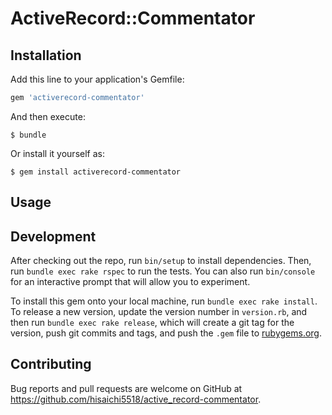 # ActiveRecord::Commentator

## Installation

Add this line to your application's Gemfile:

```ruby
gem 'activerecord-commentator'
```

And then execute:

    $ bundle

Or install it yourself as:

    $ gem install activerecord-commentator

## Usage

## Development

After checking out the repo, run `bin/setup` to install dependencies. Then, run `bundle exec rake rspec` to run the tests. You can also run `bin/console` for an interactive prompt that will allow you to experiment.

To install this gem onto your local machine, run `bundle exec rake install`. To release a new version, update the version number in `version.rb`, and then run `bundle exec rake release`, which will create a git tag for the version, push git commits and tags, and push the `.gem` file to [rubygems.org](https://rubygems.org).

## Contributing

Bug reports and pull requests are welcome on GitHub at https://github.com/hisaichi5518/active_record-commentator.

